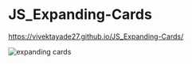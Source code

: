 ﻿# JS_Expanding-Cards
https://vivektayade27.github.io/JS_Expanding-Cards/

![expanding cards](https://user-images.githubusercontent.com/26798650/120244224-4b062700-c287-11eb-8d87-f4787d579166.gif)

